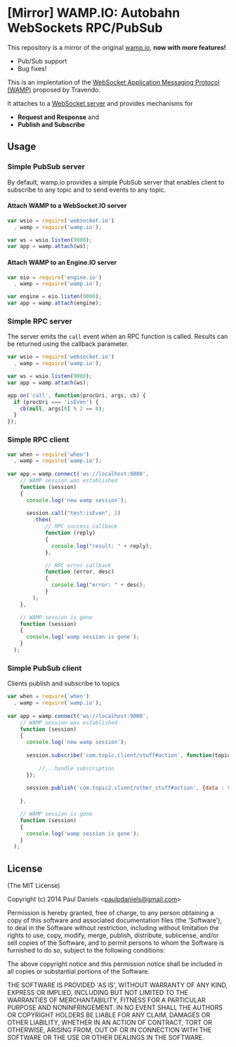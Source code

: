 
# [Mirror] WAMP.IO: Autobahn WebSockets RPC/PubSub

This repository is a mirror of the original [wamp.io](https://github.com/nicokaiser/wamp.io),
**now with more features!**
* Pub/Sub support
* Bug fixes!

This is an implentation of the [WebSocket Application Messaging Protocol (WAMP)](http://www.tavendo.de/autobahn/protocol.html) proposed by Travendo.

It attaches to a [WebSocket server](https://github.com/einaros/ws/) and provides mechanisms for

- **Request and Response** and
- **Publish and Subscribe**

## Usage

### Simple PubSub server

By default, wamp.io provides a simple PubSub server that enables client to subscribe to any topic and to send events to any topic.

#### Attach WAMP to a WebSocket.IO server

```js
var wsio = require('websocket.io')
  , wamp = require('wamp.io');

var ws = wsio.listen(9000);
var app = wamp.attach(ws);
```

#### Attach WAMP to an Engine.IO server

```js
var eio = require('engine.io')
  , wamp = require('wamp.io');

var engine = eio.listen(9000);
var app = wamp.attach(engine);
```

### Simple RPC server

The server emits the `call` event when an RPC function is called. Results can be returned using the callback parameter.

```js
var wsio = require('websocket.io')
  , wamp = require('wamp.io');

var ws = wsio.listen(9000);
var app = wamp.attach(ws);

app.on('call', function(procUri, args, cb) {
  if (procUri === 'isEven') {
    cb(null, args[0] % 2 == 0);
  }
});
```

### Simple RPC client
```js
var when = require('when')
  , wamp = require('wamp.io');
  
var app = wamp.connect('ws://localhost:9000',
    // WAMP session was established
    function (session) 
    {
      console.log('new wamp session');
      
      session.call("test:isEven", 2)      
        .then(
            // RPC success callback
            function (reply)
            {
              console.log("result: " + reply);
            },

            // RPC error callback
            function (error, desc) 
            {        
              console.log("error: " + desc);
            }
        );      
    },

    // WAMP session is gone
    function (session) 
    {
      console.log('wamp session is gone');
    }
  );  
```

### Simple PubSub client

Clients publish and subscribe to topics

```js
var when = require('when')
  , wamp = require('wamp.io');
  
var app = wamp.connect('ws://localhost:9000',
    // WAMP session was established
    function (session) 
    {
      console.log('new wamp session');
      
      session.subscribe('com.topic.client/stuff#action', function(topic, data) {
      
          //...handle subscription
      });
      
      session.publish('com.topic2.client/other_stuff#action', {data : true}, false);
      
    },

    // WAMP session is gone
    function (session) 
    {
      console.log('wamp session is gone');
    }
  ); 


```


## License 

(The MIT License)

Copyright (c) 2014 Paul Daniels &lt;paulpdaniels@gmail.com&gt;

Permission is hereby granted, free of charge, to any person obtaining
a copy of this software and associated documentation files (the
'Software'), to deal in the Software without restriction, including
without limitation the rights to use, copy, modify, merge, publish,
distribute, sublicense, and/or sell copies of the Software, and to
permit persons to whom the Software is furnished to do so, subject to
the following conditions:

The above copyright notice and this permission notice shall be
included in all copies or substantial portions of the Software.

THE SOFTWARE IS PROVIDED 'AS IS', WITHOUT WARRANTY OF ANY KIND,
EXPRESS OR IMPLIED, INCLUDING BUT NOT LIMITED TO THE WARRANTIES OF
MERCHANTABILITY, FITNESS FOR A PARTICULAR PURPOSE AND NONINFRINGEMENT.
IN NO EVENT SHALL THE AUTHORS OR COPYRIGHT HOLDERS BE LIABLE FOR ANY
CLAIM, DAMAGES OR OTHER LIABILITY, WHETHER IN AN ACTION OF CONTRACT,
TORT OR OTHERWISE, ARISING FROM, OUT OF OR IN CONNECTION WITH THE
SOFTWARE OR THE USE OR OTHER DEALINGS IN THE SOFTWARE.
